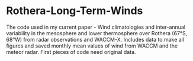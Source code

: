 # Rothera-Long-Term-Winds
The code used in my current paper - Wind climatologies and inter-annual variability in the mesosphere and lower thermosphere over Rothera (67°S, 68°W) from radar observations and WACCM-X.
Includes data to make all figures and saved monthly mean values of wind from WACCM and the meteor radar. First pieces of code need original data.
